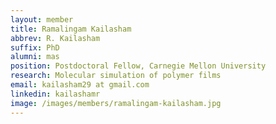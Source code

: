 ```yaml
---
layout: member
title: Ramalingam Kailasham
abbrev: R. Kailasham
suffix: PhD
alumni: mas
position: Postdoctoral Fellow, Carnegie Mellon University 
research: Molecular simulation of polymer films
email: kailasham29 at gmail.com
linkedin: kailashamr
image: /images/members/ramalingam-kailasham.jpg
---
```


